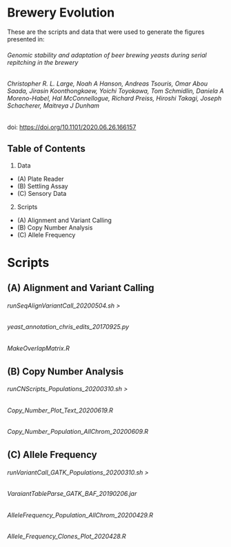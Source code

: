 # Brewery Evolution

These are the scripts and data that were used to generate the figures presented in:

###### Genomic stability and adaptation of beer brewing yeasts during serial repitching in the brewery
###### Christopher R. L. Large, Noah A Hanson, Andreas Tsouris, Omar Abou Saada, Jirasin Koonthongkaew, Yoichi Toyokawa, Tom Schmidlin, Daniela A Moreno-Habel, Hal McConnellogue, Richard Preiss, Hiroshi Takagi, Joseph Schacherer, Maitreya J Dunham

doi: https://doi.org/10.1101/2020.06.26.166157

## Table of Contents
1. Data
- (A) Plate Reader
- (B) Settling Assay
- (C) Sensory Data
2. Scripts
- (A) Alignment and Variant Calling
- (B) Copy Number Analysis
- (C) Allele Frequency


# Scripts
## (A) Alignment and Variant Calling
######  runSeqAlignVariantCall_20200504.sh > 
######  yeast_annotation_chris_edits_20170925.py
######  MakeOverlapMatrix.R


## (B) Copy Number Analysis
######  runCNScripts_Populations_20200310.sh >
######  Copy_Number_Plot_Text_20200619.R
######  Copy_Number_Population_AllChrom_20200609.R


## (C) Allele Frequency
######  runVariantCall_GATK_Populations_20200310.sh >
######  VaraiantTableParse_GATK_BAF_20190206.jar
######  AlleleFrequency_Population_AllChrom_20200429.R
######  Allele_Frequency_Clones_Plot_2020428.R




